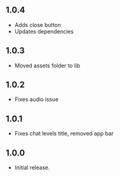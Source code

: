 ## 1.0.4
* Adds close button
* Updates dependencies

## 1.0.3
* Moved assets folder to lib

## 1.0.2
* Fixes audio issue

## 1.0.1
* Fixes chat levels title, removed app bar

## 1.0.0
* Initial release.
